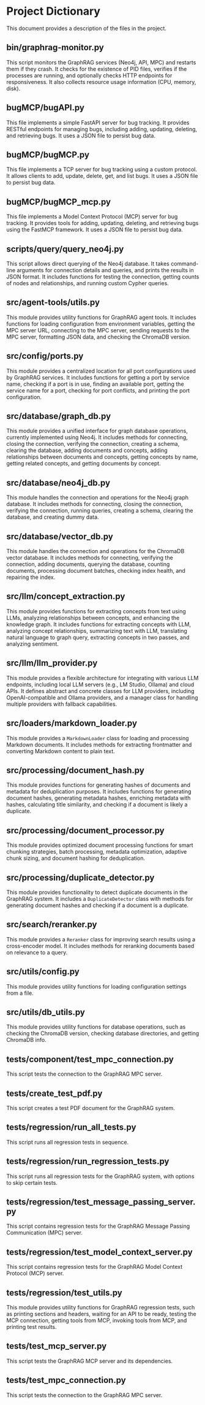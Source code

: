 # Project Dictionary

This document provides a description of the files in the project.

## bin/graphrag-monitor.py
This script monitors the GraphRAG services (Neo4j, API, MPC) and restarts them if they crash. It checks for the existence of PID files, verifies if the processes are running, and optionally checks HTTP endpoints for responsiveness. It also collects resource usage information (CPU, memory, disk).

## bugMCP/bugAPI.py
This file implements a simple FastAPI server for bug tracking. It provides RESTful endpoints for managing bugs, including adding, updating, deleting, and retrieving bugs. It uses a JSON file to persist bug data.

## bugMCP/bugMCP.py
This file implements a TCP server for bug tracking using a custom protocol. It allows clients to add, update, delete, get, and list bugs. It uses a JSON file to persist bug data.

## bugMCP/bugMCP_mcp.py
This file implements a Model Context Protocol (MCP) server for bug tracking. It provides tools for adding, updating, deleting, and retrieving bugs using the FastMCP framework. It uses a JSON file to persist bug data.

## scripts/query/query_neo4j.py
This script allows direct querying of the Neo4j database. It takes command-line arguments for connection details and queries, and prints the results in JSON format. It includes functions for testing the connection, getting counts of nodes and relationships, and running custom Cypher queries.

## src/agent-tools/utils.py
This module provides utility functions for GraphRAG agent tools. It includes functions for loading configuration from environment variables, getting the MPC server URL, connecting to the MPC server, sending requests to the MPC server, formatting JSON data, and checking the ChromaDB version.

## src/config/ports.py
This module provides a centralized location for all port configurations used by GraphRAG services. It includes functions for getting a port by service name, checking if a port is in use, finding an available port, getting the service name for a port, checking for port conflicts, and printing the port configuration.

## src/database/graph_db.py
This module provides a unified interface for graph database operations, currently implemented using Neo4j. It includes methods for connecting, closing the connection, verifying the connection, creating a schema, clearing the database, adding documents and concepts, adding relationships between documents and concepts, getting concepts by name, getting related concepts, and getting documents by concept.

## src/database/neo4j_db.py
This module handles the connection and operations for the Neo4j graph database. It includes methods for connecting, closing the connection, verifying the connection, running queries, creating a schema, clearing the database, and creating dummy data.

## src/database/vector_db.py
This module handles the connection and operations for the ChromaDB vector database. It includes methods for connecting, verifying the connection, adding documents, querying the database, counting documents, processing document batches, checking index health, and repairing the index.

## src/llm/concept_extraction.py
This module provides functions for extracting concepts from text using LLMs, analyzing relationships between concepts, and enhancing the knowledge graph. It includes functions for extracting concepts with LLM, analyzing concept relationships, summarizing text with LLM, translating natural language to graph query, extracting concepts in two passes, and analyzing sentiment.

## src/llm/llm_provider.py
This module provides a flexible architecture for integrating with various LLM endpoints, including local LLM servers (e.g., LM Studio, Ollama) and cloud APIs. It defines abstract and concrete classes for LLM providers, including OpenAI-compatible and Ollama providers, and a manager class for handling multiple providers with fallback capabilities.

## src/loaders/markdown_loader.py
This module provides a `MarkdownLoader` class for loading and processing Markdown documents. It includes methods for extracting frontmatter and converting Markdown content to plain text.

## src/processing/document_hash.py
This module provides functions for generating hashes of documents and metadata for deduplication purposes. It includes functions for generating document hashes, generating metadata hashes, enriching metadata with hashes, calculating title similarity, and checking if a document is likely a duplicate.

## src/processing/document_processor.py
This module provides optimized document processing functions for smart chunking strategies, batch processing, metadata optimization, adaptive chunk sizing, and document hashing for deduplication.

## src/processing/duplicate_detector.py
This module provides functionality to detect duplicate documents in the GraphRAG system. It includes a `DuplicateDetector` class with methods for generating document hashes and checking if a document is a duplicate.

## src/search/reranker.py
This module provides a `Reranker` class for improving search results using a cross-encoder model. It includes methods for reranking documents based on relevance to a query.

## src/utils/config.py
This module provides utility functions for loading configuration settings from a file.

## src/utils/db_utils.py
This module provides utility functions for database operations, such as checking the ChromaDB version, checking database directories, and getting ChromaDB info.

## tests/component/test_mpc_connection.py
This script tests the connection to the GraphRAG MPC server.

## tests/create_test_pdf.py
This script creates a test PDF document for the GraphRAG system.

## tests/regression/run_all_tests.py
This script runs all regression tests in sequence.

## tests/regression/run_regression_tests.py
This script runs all regression tests for the GraphRAG system, with options to skip certain tests.

## tests/regression/test_message_passing_server.py
This script contains regression tests for the GraphRAG Message Passing Communication (MPC) server.

## tests/regression/test_model_context_server.py
This script contains regression tests for the GraphRAG Model Context Protocol (MCP) server.

## tests/regression/test_utils.py
This module provides utility functions for GraphRAG regression tests, such as printing sections and headers, waiting for an API to be ready, testing the MCP connection, getting tools from MCP, invoking tools from MCP, and printing test results.

## tests/test_mcp_server.py
This script tests the GraphRAG MCP server and its dependencies.

## tests/test_mpc_connection.py
This script tests the connection to the GraphRAG MPC server.
